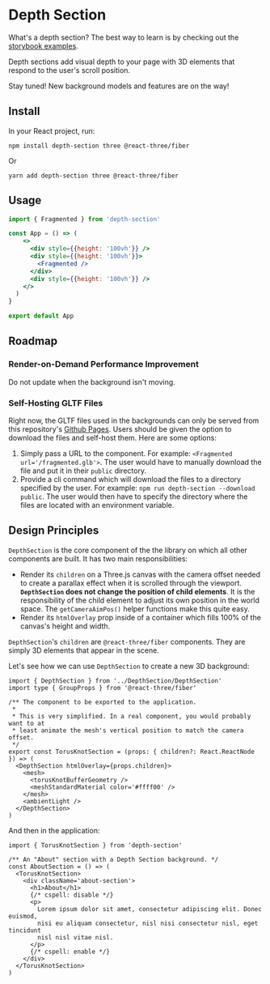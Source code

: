 # Depth Section

What's a depth section? The best way to learn is by checking out the [storybook examples](https://depth-section.vercel.app).

Depth sections add visual depth to your page with 3D elements that respond to the user's scroll position.

Stay tuned! New background models and features are on the way!

## Install

In your React project, run:

```
npm install depth-section three @react-three/fiber
```

Or

```
yarn add depth-section three @react-three/fiber
```

## Usage

```jsx
import { Fragmented } from 'depth-section'

const App = () => (
    <>
      <div style={{height: '100vh'}} />
      <div style={{height: '100vh'}}>
        <Fragmented />
      </div>
      <div style={{height: '100vh'}} />
    </>
  )
}

export default App
```

## Roadmap

### Render-on-Demand Performance Improvement

Do not update when the background isn't moving.

### Self-Hosting GLTF Files

Right now, the GLTF files used in the backgrounds can only be served from this repository's [Github Pages](https://chriscrosscrash.github.io/depth-section/). Users should be given the option to download the files and self-host them. Here are some options:

1. Simply pass a URL to the component. For example: `<Fragmented url='/fragmented.glb'>`. The user would have to manually download the file and put it in their `public` directory.
2. Provide a cli command which will download the files to a directory specified by the user. For example: `npm run depth-section --download public`. The user would then have to specify the directory where the files are located with an environment variable.

## Design Principles

`DepthSection` is the core component of the the library on which all other components are built. It has two main responsibilities:

- Render its `children` on a Three.js canvas with the camera offset needed to create a parallax effect when it is scrolled through the viewport. **`DepthSection` does not change the position of child elements**. It is the responsibility of the child element to adjust its own position in the world space. The `getCameraAimPos()` helper functions make this quite easy.
- Render its `htmlOverlay` prop inside of a container which fills 100% of the canvas's height and width.

`DepthSection`'s `children` are `@react-three/fiber` components. They are simply 3D elements that appear in the scene.

Let's see how we can use `DepthSection` to create a new 3D background:

```tsx
import { DepthSection } from '../DepthSection/DepthSection'
import type { GroupProps } from '@react-three/fiber'

/** The component to be exported to the application.
 *
 * This is very simplified. In a real component, you would probably want to at
 * least animate the mesh's vertical position to match the camera offset.
 */
export const TorusKnotSection = (props: { children?: React.ReactNode }) => (
  <DepthSection htmlOverlay={props.children}>
    <mesh>
      <torusKnotBufferGeometry />
      <meshStandardMaterial color='#ffff00' />
    </mesh>
    <ambientLight />
  </DepthSection>
)
```

And then in the application:

```tsx
import { TorusKnotSection } from 'depth-section'

/** An "About" section with a Depth Section background. */
const AboutSection = () => (
  <TorusKnotSection>
    <div className='about-section'>
      <h1>About</h1>
      {/* cspell: disable */}
      <p>
        Lorem ipsum dolor sit amet, consectetur adipiscing elit. Donec euismod,
        nisi eu aliquam consectetur, nisl nisi consectetur nisl, eget tincidunt
        nisl nisl vitae nisl.
      </p>
      {/* cspell: enable */}
    </div>
  </TorusKnotSection>
)
```
